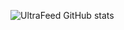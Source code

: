 ![UltraFeed GitHub stats](https://github-readme-stats.vercel.app/api?username=UltraFeed&show_icons=true&theme=transparent&)
